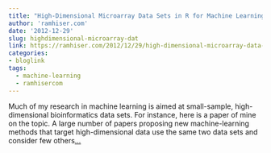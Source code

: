 ```yaml
---
title: "High-Dimensional Microarray Data Sets in R for Machine Learning"
author: 'ramhiser.com'
date: '2012-12-29'
slug: highdimensional-microarray-dat
link: https://ramhiser.com/2012/12/29/high-dimensional-microarray-data-sets-in-r-for-machine-learning/
categories:
- bloglink
tags:
  - machine-learning
  - ramhisercom
---
```


Much of my research in machine learning is aimed at small-sample, high-dimensional bioinformatics data sets. For instance, here is a paper of mine on the topic. A large number of papers proposing new machine-learning methods that target high-dimensional data use the same two data sets and consider few others[... <i class="fas fa-external-link-alt"></i>](https://ramhiser.com/2012/12/29/high-dimensional-microarray-data-sets-in-r-for-machine-learning/)

